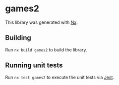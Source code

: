 # games2

This library was generated with [Nx](https://nx.dev).

## Building

Run `nx build games2` to build the library.

## Running unit tests

Run `nx test games2` to execute the unit tests via [Jest](https://jestjs.io).
